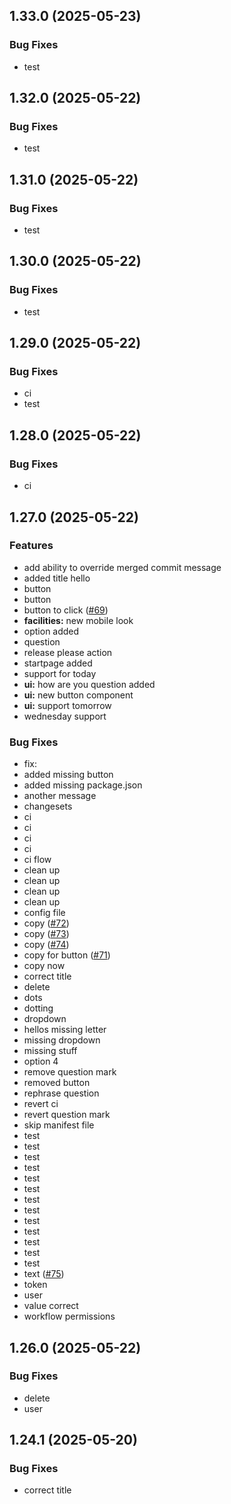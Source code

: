 ## 1.33.0 (2025-05-23)

### Bug Fixes

- test

## 1.32.0 (2025-05-22)

### Bug Fixes

- test

## 1.31.0 (2025-05-22)

### Bug Fixes

- test

## 1.30.0 (2025-05-22)

### Bug Fixes

- test

## 1.29.0 (2025-05-22)

### Bug Fixes

- ci
- test

## 1.28.0 (2025-05-22)

### Bug Fixes

- ci

## 1.27.0 (2025-05-22)

### Features

- add ability to override merged commit message
- added title hello
- button
- button
- button to click ([#69](https://github.com/mrarnolds/test/issues/69))
- **facilities:** new mobile look
- option added
- question
- release please action
- startpage added
- support for today
- **ui:** how are you question added
- **ui:** new button component
- **ui:** support tomorrow
- wednesday support

### Bug Fixes

- fix:
- added missing button
- added missing package.json
- another message
- changesets
- ci
- ci
- ci
- ci
- ci flow
- clean up
- clean up
- clean up
- clean up
- config file
- copy ([#72](https://github.com/mrarnolds/test/issues/72))
- copy ([#73](https://github.com/mrarnolds/test/issues/73))
- copy ([#74](https://github.com/mrarnolds/test/issues/74))
- copy for button ([#71](https://github.com/mrarnolds/test/issues/71))
- copy now
- correct title
- delete
- dots
- dotting
- dropdown
- hellos missing letter
- missing dropdown
- missing stuff
- option 4
- remove question mark
- removed button
- rephrase question
- revert ci
- revert question mark
- skip manifest file
- test
- test
- test
- test
- test
- test
- test
- test
- test
- test
- test
- test
- test
- text ([#75](https://github.com/mrarnolds/test/issues/75))
- token
- user
- value correct
- workflow permissions

## 1.26.0 (2025-05-22)

### Bug Fixes

- delete
- user

## 1.24.1 (2025-05-20)

### Bug Fixes

- correct title
